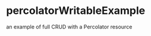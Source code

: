 percolatorWritableExample
=========================

an example of full CRUD with a Percolator resource